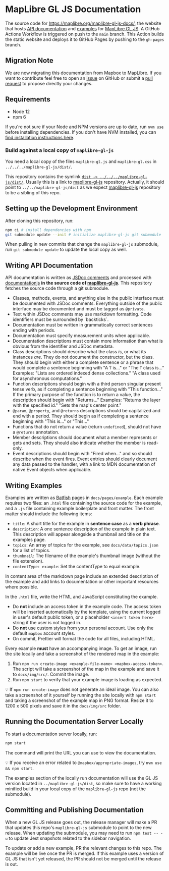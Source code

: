 # MapLibre GL JS Documentation

The source code for https://maplibre.org/maplibre-gl-js-docs/, the website that hosts [API documentation](#writing-api-documentation) and [examples](#writing-examples) for [MapLibre GL JS](https://github.com/maplibre/maplibre-gl-js). A GitHub Actions Workflow is triggered on push to the ```main``` branch. This Action builds the static website and deploys it to GitHub Pages by pushing to the ```gh-pages``` branch.

## Migration Note

We are now migrating this documentation from Mapbox to MapLibre. If you want to contribute feel free to open an [issue](https://github.com/maplibre/maplibre-gl-js-docs/issues) on GitHub or submit a [pull request](https://github.com/maplibre/maplibre-gl-js-docs/pulls) to propose directly your changes.

## Requirements

* Node 12
* npm 6

If you're not sure if your Node and NPM versions are up to date, run `nvm use` before installing dependencies. If you don't have NVM installed, you can [find installation instructions here](https://github.com/nvm-sh/nvm/blob/master/README.md#installing-and-updating).

### Build against a local copy of `maplibre-gl-js`

You need a local copy of the files `maplibre-gl.js` and `maplibre-gl.css` in `../../../maplibre-gl-js/dist/`.  

This repository contains the symlink [`dist -> ../../../maplibre-gl-js/dist/`](https://github.com/maplibre/maplibre-gl-js-docs/blob/main/docs/pages/dist). Usually this is a link to [maplibre-gl-js](https://github.com/maplibre/maplibre-gl-js) repository. Actually, it should point to `../../maplibre-gl-js/dist` as we expect [maplibre-gl-js](https://github.com/maplibre/maplibre-gl-js) repository to be a sibling of this repo.

## Setting up the Development Environment

After cloning this repository, run:

```bash
npm ci # install dependencies with npm
git submodule update --init # initialize maplibre-gl-js git submodule
```

When pulling in new commits that change the `maplibre-gl-js` submodule,
run `git submodule update` to update the local copy as well.

## Writing API Documentation

API documentation is written as [JSDoc comments](http://usejsdoc.org/) and processed with [documentationjs](http://documentation.js.org/) **in the source code of [maplibre-gl-js](https://github.com/maplibre/maplibre-gl-js)**. This repository fetches the source code through a git submodule.

* Classes, methods, events, and anything else in the public interface must be documented with JSDoc comments. Everything outside of the public interface may be documented and must be tagged as `@private`.
* Text within JSDoc comments may use markdown formatting. Code identifiers must be surrounded by \`backticks\`.
* Documentation must be written in grammatically correct sentences ending with periods.
* Documentation must specify measurement units when applicable.
* Documentation descriptions must contain more information than what is obvious from the identifier and JSDoc metadata.
* Class descriptions should describe what the class *is*, or what its instances *are*. They do not document the constructor, but the class. They should begin with either a complete sentence or a phrase that would complete a sentence beginning with "A `T` is..." or "The `T` class is..." Examples: "Lists are ordered indexed dense collections." "A class used for asynchronous computations."
* Function descriptions should begin with a third person singular present tense verb, as if completing a sentence beginning with "This function..." If the primary purpose of the function is to return a value, the description should begin with "Returns..." Examples: "Returns the layer with the specified id." "Sets the map's center point."
* `@param`, `@property`, and `@returns` descriptions should be capitalized and end with a period. They should begin as if completing a sentence beginning with "This is..." or "This..."
* Functions that do not return a value (return `undefined`), should not have a `@returns` annotation.
* Member descriptions should document what a member represents or gets and sets. They should also indicate whether the member is read-only.
* Event descriptions should begin with "Fired when..." and so should describe when the event fires. Event entries should clearly document any data passed to the handler, with a link to MDN documentation of native Event objects when applicable.

## Writing Examples

Examples are written as [Batfish](https://github.com/mapbox/batfish) pages in `docs/pages/example`. Each example requires two files: an `.html` file containing the source
code for the example, and a `.js` file containing example boilerplate and front matter. The front matter should include the following items:

* `title`: A short title for the example in **sentence case** as a **verb phrase**.
* `description`: A one sentence description of the example in plain text. This description will appear alongside a thumbnail and title on the examples page.
* `topics`: An array of topics for the example, see `docs/data/topics.json` for a list of topics.
* `thumbnail`: The filename of the example's thumbnail image (without the file extension).
* `contentType: example`: Set the contentType to equal example.

In content area of the markdown page include an extended description of the example and add links to documentation or other important resources where possible.

In the `.html` file, write the HTML and JavaScript constituting the example.

* Do **not** include an access token in the example code. The access token will be inserted automatically by the template, using the current logged in user's default public token, or a placeholder `<insert token here>` string if the user is not logged in.
* Do **not** use custom styles from your personal account. Use only the default `mapbox` account styles.
* On commit, Prettier will format the code for all files, including HTML.

Every example **must** have an accompanying image. To get an image, run the site locally and take a screenshot of the rendered map in the example:

1. Run `npm run create-image <example-file-name> <mapbox-access-token>`. The script will take a screenshot of the map in the example and save it to `docs/img/src/`. Commit the image.
2. Run `npm start` to verify that your example image is loading as expected.

💡 If `npm run create-image` does not generate an ideal image. You can also take a screenshot of it yourself by running the site locally with `npm start` and taking a screenshot of the example map in PNG format. Resize it to 1200 x 500 pixels and save it in the `docs/img/src` folder.

## Running the Documentation Server Locally

To start a documentation server locally, run:

```bash
npm start
```

The command will print the URL you can use to view the documentation.

💡 If you receive an error related to `@mapbox/appropriate-images`, try `nvm use && npm start`.

The examples section of the locally run documentation will use the GL JS version located in `../maplibre-gl-js/dist`,
so make sure to have a working minified build in your local copy of the `maplibre-gl-js` repo (not the submodule).

## Committing and Publishing Documentation

When a new GL JS release goes out, the release manager will make a PR that updates this repo's `maplibre-gl-js` submodule to point to the new release. When updating the submodule, you may need to run `npm test -- -u` to update Jest snapshots related to the sidebar navigation.

To update or add a new example, PR the relevant changes to this repo. The example will be live once the PR is merged.  If this example uses a version of GL JS that isn't yet released, the PR should not be merged until the release is out.
